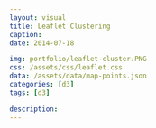 ```yaml
---
layout: visual
title: Leaflet Clustering
caption:
date: 2014-07-18

img: portfolio/leaflet-cluster.PNG
css: /assets/css/leaflet.css
data: /assets/data/map-points.json
categories: [d3]
tags: [d3]

description: 
---
```


<link rel="stylesheet" href="https://unpkg.com/leaflet@1.3.4/dist/leaflet.css" integrity="sha512-puBpdR0798OZvTTbP4A8Ix/l+A4dHDD0DGqYW6RQ+9jxkRFclaxxQb/SJAWZfWAkuyeQUytO7+7N4QKrDh+drA==" crossorigin=""/>
<link rel="stylesheet" type="text/css" href="https://cdnjs.cloudflare.com/ajax/libs/leaflet.markercluster/0.4.0/MarkerCluster.css" />
<link rel="stylesheet" type="text/css" href="https://cdnjs.cloudflare.com/ajax/libs/leaflet.markercluster/0.4.0/MarkerCluster.Default.css" />
 
<script src="https://unpkg.com/leaflet@1.3.4/dist/leaflet.js" integrity="sha512-nMMmRyTVoLYqjP9hrbed9S+FzjZHW5gY1TWCHA5ckwXZBadntCNs8kEqAWdrb9O7rxbCaA4lKTIWjDXZxflOcA==" crossorigin=""></script>
<script src="https://cdnjs.cloudflare.com/ajax/libs/leaflet.markercluster/1.4.1/leaflet.markercluster.js"></script>
<script src="https://unpkg.com/leaflet.featuregroup.subgroup@1.0.2/dist/leaflet.featuregroup.subgroup.js"></script>
<script src="https://adammertel.github.io/Leaflet.MarkerCluster.PlacementStrategies/dist/leaflet-markercluster.placementstrategies.src.js"></script>
<script src="https://d3js.org/d3.v4.min.js"></script>

<script type="text/javascript">
	var margin = {top: 0, right: 0, bottom: 0, left: 0},
		width = window.innerWidth - margin.left - margin.right,
		height = window.innerHeight - margin.top - margin.bottom,
		top_layer = d3.select("#visual").append("div")
			.attr("id", "map")
			.style("position", "relative")
			.style("width", width + "px")
			.style("height", height + "px");

	var map = L.map('map', { zoomControl: false }).setView([-41.2858, 174.7868], 13),
//	var map = L.map('map', { center: [10.0, 5.0], minZoom: 2, zoom: 2, zoomControl: false }),
		map_url = 'https://cartodb-basemaps-{s}.global.ssl.fastly.net/light_all/{z}/{x}/{y}.png',
		mapLink = '<a href="http://openstreetmap.org">OpenStreetMap</a>';

	new L.Control.Zoom({ position: 'bottomleft' }).addTo(map);				
	L.tileLayer( map_url, {
			attribution: '&copy; ' + mapLink + ' Contributors',
			maxZoom: 18,
		}).addTo(map);

/*		
	var LeafIcon = L.Icon.extend({
		options: {
			shadowUrl: 'leaf-shadow.png',
			iconSize:     [38, 95],
			shadowSize:   [50, 64],
			iconAnchor:   [22, 94],
			shadowAnchor: [4, 62],
			popupAnchor:  [-3, -76]
		}
	});	
	var greenIcon = new LeafIcon({iconUrl: 'leaf-green.png'}),
		redIcon = new LeafIcon({iconUrl: 'leaf-red.png'}),
		orangeIcon = new LeafIcon({iconUrl: 'leaf-orange.png'});
*/	
		
	var options = { elementsPlacementStrategy: "clock-concentric" }			
	var markerClusters = L.markerClusterGroup(options);			
			
	d3.json("{{ page.data }}", function(collection) {
		markerArray = [];
		collection.objects.forEach(function(d) {
			var latitude = d.circle.coordinates[0],
				longitude = d.circle.coordinates[1];

			m = L.marker([latitude, longitude]).bindPopup('A pretty CSS3 popup.<br> Easily customizable.');
//			markerClusters.addLayer(m);
			markerArray.push(m);
		});
				
		mySubGroup = L.featureGroup.subGroup(markerClusters, markerArray);

		markerClusters.addTo(map);
		mySubGroup.addTo(map);
				
//		map.addLayer( markerClusters );
	});	 
</script>
